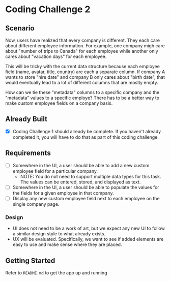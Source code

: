 # Coding Challenge 2
## Scenario
Now, users have realized that every company is different. They each care about different employee information. For example, one company migh care about "number of trips to Canada" for each employee while another only cares about "vacation days" for each employee.

This will be tricky with the current data structure because each employee field (name, avatar, title, country) are each a separate column. If company A wants to store "hire date" and company B only cares about "birth date", that would eventually lead to a lot of different columns that are mostly empty.

How can we tie these "metadata" columns to a specific company and the "metadata" values to a specific employe? There has to be a better way to make custom employee fields on a company basis.

## Already Built
- [x] Coding Challenge 1 should already be complete. If you haven't already completed it, you will have to do that as part of this coding challenge.

## Requirements
- [ ] Somewhere in the UI, a user should be able to add a new custom employee field for a particular company.
  - NOTE: You do not need to support multiple data types for this task. The values can be entered, stored, and displayed as text.
- [ ] Somewhere in the UI, a user should be able to populate the values for the fields for a given employee in that company.
- [ ] Display any new custom employee field next to each employee on the single company page.

### Design
- UI does not need to be a work of art, but we expect any new UI to follow a similar design style to what already exists.
- UX will be evaluated. Specifically, we want to see if added elements are easy to use and make sense where they are placed.

## Getting Started
Refer to `README.md` to get the app up and running
